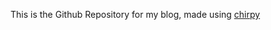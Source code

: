 This is the Github Repository for my blog, made using [chirpy][chirpy]

[chirpy]: https://github.com/cotes2020/jekyll-theme-chirpy/